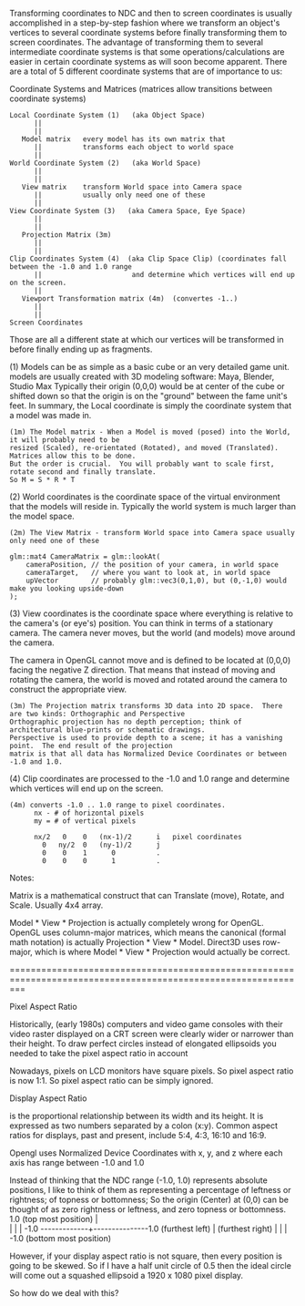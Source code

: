 

Transforming coordinates to NDC and then to screen coordinates is usually accomplished in a step-by-step fashion where we transform an object's vertices to several coordinate systems before finally transforming them to screen coordinates. The advantage of transforming them to several intermediate coordinate systems is that some operations/calculations are easier in certain coordinate systems as will soon become apparent. There are a total of 5 different coordinate systems that are of importance to us:

Coordinate Systems and Matrices  (matrices allow transitions between coordinate systems)

```
Local Coordinate System (1)   (aka Object Space)  
      ||
      ||
   Model matrix   every model has its own matrix that
      ||          transforms each object to world space         
      ||
World Coordinate System (2)   (aka World Space)
      ||
      ||
   View matrix    transform World space into Camera space
      ||          usually only need one of these
      ||
View Coordinate System (3)   (aka Camera Space, Eye Space)
      ||
      ||   
   Projection Matrix (3m)
      ||
      ||
Clip Coordinates System (4)  (aka Clip Space Clip) (coordinates fall between the -1.0 and 1.0 range 
      ||                      and determine which vertices will end up on the screen.
      ||
   Viewport Transformation matrix (4m)  (convertes -1..)
      ||
      ||
Screen Coordinates
```

Those are all a different state at which our vertices will be transformed in before finally ending up as fragments.


(1) Models can be as simple as a basic cube or an very detailed game unit.  
models are usually created with 3D modeling software: Maya, Blender, Studio Max 
Typically their origin (0,0,0) would be at center of the cube or shifted down 
so that the origin is on the "ground" between the fame unit's feet.
In summary, the Local coordinate is simply the coordinate system that a model was made in.

```
(1m) The Model matrix - When a Model is moved (posed) into the World, it will probably need to be 
resized (Scaled), re-orientated (Rotated), and moved (Translated).  Matrices allow this to be done.
But the order is crucial.  You will probably want to scale first, rotate second and finally translate.
So M = S * R * T
```

(2) World coordinates is the coordinate space of the virtual environment that the models will
reside in. Typically the world system is much larger than the model space.

```
(2m) The View Matrix - transform World space into Camera space usually only need one of these

glm::mat4 CameraMatrix = glm::lookAt(
    cameraPosition, // the position of your camera, in world space
    cameraTarget,   // where you want to look at, in world space
    upVector        // probably glm::vec3(0,1,0), but (0,-1,0) would make you looking upside-down
);
```

(3) View coordinates is the coordinate space where everything is relative to the
camera's (or eye's) position. You can think in terms of a stationary camera. The camera never moves, but
the world (and models) move around the camera.

The camera in OpenGL cannot move and is defined to be located at (0,0,0) facing the negative Z direction. That means that instead of moving and rotating the camera, the world is moved and rotated around the camera to construct the appropriate view.

```
(3m) The Projection matrix transforms 3D data into 2D space.  There are two kinds: Orthographic and Perspective
Orthographic projection has no depth perception; think of architectural blue-prints or schematic drawings.
Perspective is used to provide depth to a scene; it has a vanishing point.  The end result of the projection
matrix is that all data has Normalized Device Coordinates or between -1.0 and 1.0.
```

(4) Clip coordinates are processed to the -1.0 and 1.0 range and determine which vertices will end up on the screen.

```
(4m) converts -1.0 .. 1.0 range to pixel coordinates.
      nx - # of horizontal pixels
      my = # of vertical pixels
      
      nx/2   0    0   (nx-1)/2      i   pixel coordinates
        0   ny/2  0   (ny-1)/2      j  
        0    0    1      0          .
        0    0    0      1          .
```

Notes:

Matrix is a mathematical construct that can Translate (move), Rotate, and Scale.
Usually 4x4 array.  

Model * View * Projection is actually completely wrong for OpenGL. OpenGL uses column-major matrices, 
which means the canonical (formal math notation) is actually Projection * View * Model. Direct3D uses 
row-major, which is where Model * View * Projection would actually be correct. 

===============================================================================================================

Pixel Aspect Ratio

Historically, (early 1980s) computers and video game consoles with their video raster displayed on a CRT screen
were clearly wider or narrower than their height. To draw perfect circles instead of elongated ellipsoids you 
needed to take the pixel aspect ratio in account 

Nowadays, pixels on LCD monitors have square pixels. So pixel aspect ratio is now 1:1.  So pixel aspect ratio
can be simply ignored.


Display Aspect Ratio

is the proportional relationship between its width and its height.  It is expressed as two numbers separated by 
a colon (x:y). Common aspect ratios for displays, past and present, include 5:4, 4:3, 16:10 and 16:9.

Opengl uses Normalized Device Coordinates with x, y, and z where each axis has range between -1.0 and 1.0

Instead of thinking that the NDC range (-1.0, 1.0) represents absolute
positions, I like to think of them as representing a percentage of leftness
or rightness; of topness or bottomness; So the origin (Center) at (0,0)
can be thought of as zero rightness or leftness, and zero topness or
bottomness. 
                  1.0 (top most position)
                   |  
                   |
                   |
                   |
 -1.0 -------------+---------------1.0
 (furthest left)   |          (furthest right)
                   |
                   |
                   |
                 -1.0 (bottom most position)

However, if your display aspect ratio is not square, then every
position is going to be skewed.  So if I have a half unit circle
of 0.5 then the ideal circle will come out a squashed ellipsoid 
a 1920 x 1080 pixel display.

So how do we deal with this?







